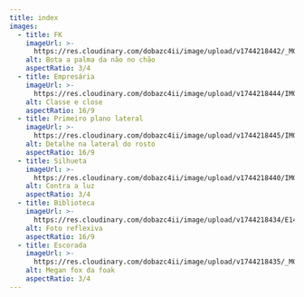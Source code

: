 ```yaml
---
title: index
images:
  - title: FK
    imageUrl: >-
      https://res.cloudinary.com/dobazc4ii/image/upload/v1744218442/_MG_9923_ftweyq.jpg
    alt: Bota a palma da não no chão
    aspectRatio: 3/4
  - title: Empresária
    imageUrl: >-
      https://res.cloudinary.com/dobazc4ii/image/upload/v1744218444/IMG_8225_dtkzu5.jpg
    alt: Classe e close
    aspectRatio: 16/9
  - title: Primeiro plano lateral
    imageUrl: >-
      https://res.cloudinary.com/dobazc4ii/image/upload/v1744218445/IMG_8302_tkmxru.jpg
    alt: Detalhe na lateral do rosto
    aspectRatio: 16/9
  - title: Silhueta
    imageUrl: >-
      https://res.cloudinary.com/dobazc4ii/image/upload/v1744218440/IMG_8323_nwcga1.jpg
    alt: Contra a luz
    aspectRatio: 3/4
  - title: Biblioteca
    imageUrl: >-
      https://res.cloudinary.com/dobazc4ii/image/upload/v1744218434/E1454E7D-267A-4BAB-AF14-5C6FA413423A_ufswcf.jpg
    alt: Foto reflexiva
    aspectRatio: 16/9
  - title: Escorada
    imageUrl: >-
      https://res.cloudinary.com/dobazc4ii/image/upload/v1744218435/_MG_0540_wgyktr.jpg
    alt: Megan fox da foak
    aspectRatio: 3/4
---
```


